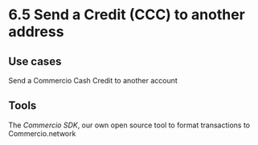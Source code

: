 # 6.5 Send a Credit (CCC) to another address

## Use cases

Send a Commercio Cash Credit to another account

## Tools

The _Commercio SDK_, our own open source tool to format transactions to Commercio.network
